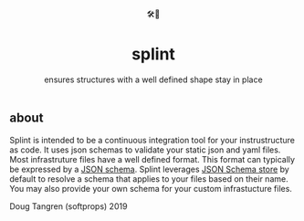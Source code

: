 <div align="center">
  🛠️🦴
</div>
<h1 align="center">
  splint
</h1>

<div align="center">
  ensures structures with a well defined shape stay in place
</div>

<br />

## about

Splint is intended to be a continuous integration tool for your instrustructure as code. It uses json schemas to validate your
static json and yaml files. Most infrastruture files have a well defined format. This format can typically be expressed by a [JSON schema](https://json-schema.org/). Splint leverages [JSON Schema store](http://schemastore.org/json/) by default to resolve a schema that applies to your files based on their name. You may also provide your own schema for your custom infrastucture files.

Doug Tangren (softprops) 2019
